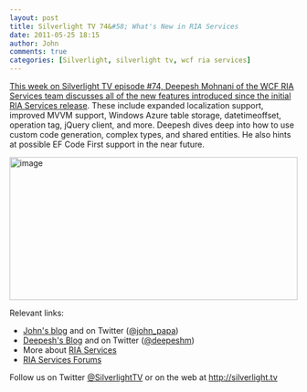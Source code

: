 ```yaml
---
layout: post
title: Silverlight TV 74&#58; What's New in RIA Services
date: 2011-05-25 18:15
author: John
comments: true
categories: [Silverlight, silverlight tv, wcf ria services]
---
```

<p><a href="http://jpapa.me/sltv74">This week on Silverlight TV episode #74, Deepesh Mohnani of the WCF RIA Services team discusses all of the new features introduced since the initial RIA Services release</a>. These include expanded localization support, improved MVVM support, Windows Azure table storage, datetimeoffset, operation tag, jQuery client, and more. Deepesh dives deep into how to use custom code generation, complex types, and shared entities. He also hints at possible EF Code First support in the near future.</p> <p><a href="http://jpapa.me/sltv74"><img style="background-image: none; border-bottom: 0px; border-left: 0px; padding-left: 0px; padding-right: 0px; display: inline; border-top: 0px; border-right: 0px; padding-top: 0px" title="image" border="0" alt="image" src="http://images.johnpapa.net/wp-content/uploads/media/Windows-Live-Writer/2d90e49bee9d_9DC6/image_3.png" width="504" height="251"></a></p> <p>Relevant links: </p> <ul> <li><a href="/">John's blog</a> and on Twitter (<a href="http://twitter.com/john_papa">@john_papa</a>)  <li><a href="http://blogs.msdn.com/deepm">Deepesh's Blog</a> and on Twitter (<a href="http://twitter.com/deepeshm">@deepeshm</a>)  <li>More about <a href="http://silverlight.net/riaservices">RIA Services</a>  <li><a href="http://jpapa.me/riasvcsforums">RIA Services Forums</a></li></ul> <p>Follow us on Twitter <a href="http://www.twitter.com/SilverlightTV">@SilverlightTV</a> or on the web at <a href="http://silverlight.tv">http://silverlight.tv</a></p>

